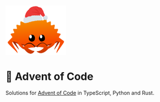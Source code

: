 <img src="./.assets/christmas_ferris.png" width="164">

# 🎄 Advent of Code

Solutions for [Advent of Code](https://adventofcode.com/) in TypeScript, Python and Rust.
